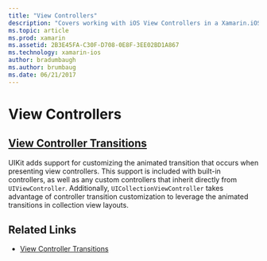 ```yaml
---
title: "View Controllers"
description: "Covers working with iOS View Controllers in a Xamarin.iOS app."
ms.topic: article
ms.prod: xamarin
ms.assetid: 2B3E45FA-C30F-D708-0E8F-3EE02BD1A867
ms.technology: xamarin-ios
author: bradumbaugh
ms.author: brumbaug
ms.date: 06/21/2017
---
```


# View Controllers

## [View Controller Transitions](transitions.md)

UIKit adds support for customizing the animated transition that occurs when presenting view controllers. This support is included with built-in controllers, as well as any custom controllers that inherit directly from `UIViewController`. Additionally, `UICollectionViewController` takes advantage of controller transition customization to leverage the animated transitions in collection view layouts.







## Related Links

- [View Controller Transitions](~/ios/user-interface/ios-ui/view-controllers/transitions.md)
